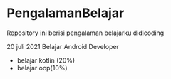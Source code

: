 # PengalamanBelajar
Repository ini berisi pengalaman belajarku didicoding

20 juli 2021
Belajar Android Developer
  - belajar kotlin (20%)
  - belajar oop(10%)
